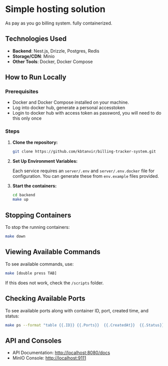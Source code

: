 # Simple hosting solution

As pay as you go billing system. fully containerized. 

## Technologies Used

- **Backend**: Nest.js, Drizzle, Postgres, Redis
- **Storage/CDN**: Minio
- **Other Tools**: Docker, Docker Compose

## How to Run Locally

### Prerequisites

- Docker and Docker Compose installed on your machine. 
- Log into docker hub, generate a personal accesstoken
- Login to docker hub with access token as password, you will need to do this only once

### Steps

1. **Clone the repository:**

   ```bash
   git clone https://github.com/kbtanvir/billing-tracker-system.git
   ```

2. **Set Up Environment Variables:**

   Each service requires an `server/.env` and `server/.env.docker` file for configuration. You can generate these from `env.example` files provided.


3. **Start the containers:**
   ```sh
   cd backend
   make up
   ```
 

## Stopping Containers

To stop the running containers:
```sh
make down
```

## Viewing Available Commands

To see available commands, use:
```sh
make [double press TAB]
```
If this does not work, check the `/scripts` folder.

## Checking Available Ports

To see available ports along with container ID, port, created time, and status:
```sh
make ps --format "table {{.ID}}	{{.Ports}}	{{.CreatedAt}}	{{.Status}}"
```

## API and Consoles

- API Documentation: [http://localhost:8080/docs](http://localhost:8080/docs)
- MinIO Console: [http://localhost:9111](http://localhost:9111)
